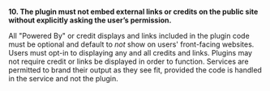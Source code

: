 **10. The plugin must not embed external links or credits on the public site without explicitly asking the user’s permission.**

All "Powered By" or credit displays and links included in the plugin code must be optional and default to _not_ show on users' front-facing websites. Users must opt-in to displaying any and all credits and links. Plugins may not require credit or links be displayed in order to function. Services are permitted to brand their output as they see fit, provided the code is handled in the service and not the plugin.